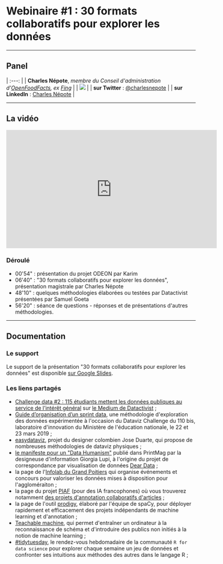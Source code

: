 # Webinaire #1 : 30 formats collaboratifs pour explorer les données


-------------

## Panel


| :---: |
| **Charles Népote**,
*membre du Conseil d'administration d'[OpenFoodFacts](https://fr.openfoodfacts.org/), ex [Fing](https://fing.org/)* |
| ![](https://media-exp1.licdn.com/dms/image/C4E03AQFlVzJAFO3Naw/profile-displayphoto-shrink_200_200/0?e=1597881600&v=beta&t=iPtdcWsbvFYSjRcWzzsNUcivqWb_90LXoumMMvn4IXA) |
| **sur Twitter** : [@charlesnepote](https://twitter.com/charlesnepote) |
| **sur LinkedIn** : [Charles Népote](https://www.linkedin.com/in/charlesnepote/) |

--------------

## La vidéo

<iframe width="560" height="315" src="https://aperi.tube/videos/embed/33c1d132-8d0b-40b8-8403-b4c9c9c42933" frameborder="0" allowfullscreen></iframe>

### Déroulé

* 00'54" : présentation du projet ODEON par Karim
* 06'40" : "30 formats collaboratifs pour explorer les données", présentation magistrale par Charles Népote
* 48'10" : quelques méthodologies élaborées ou testées par Datactivist présentées par Samuel Goeta
* 56'20" : séance de questions - réponses et de présentations d'autres méthodologies.

-------------

## Documentation

### Le support

Le support de la présentation "30 formats collaboratifs pour explorer les données" est disponible [sur Google Slides](http://frama.link/30frmt).


### Les liens partagés
* [Challenge data #2 : 115 étudiants mettent les données publiques au service de l’intérêt général](https://medium.com/datactivist/challenge-data-2-115-%C3%A9tudiants-mettent-les-donn%C3%A9es-publiques-au-service-de-lint%C3%A9r%C3%AAt-g%C3%A9n%C3%A9ral-f9e4b804d05c) sur [le Medium de Datactivist](https://medium.com/datactivist) ;
* [Guide d’organisation d’un sprint data](https://datactivist.coop/datavizchallenge/guide/docs/index.html), une méthodologie d'exploration des données expérimentée à l'occasion du Dataviz Challenge du 110 bis, laboratoire d'innovation du Ministère de l'éducation nationale, le 22 et 23 mars 2019 ;
* [easydataviz](http://easydataviz.co/), projet du designer colombien Jose Duarte, qui propose de nombreuses méthodologies de dataviz physiques ;
* [le manifeste pour un "Data Humanism"](http://giorgialupi.com/data-humanism-my-manifesto-for-a-new-data-wold) publié dans PrintMag par la designeuse d'information Giorgia Lupi, à l'origine du projet de correspondance par visualisation de données [Dear Data](http://giorgialupi.com/dear-data) ;
* la page de l'[Infolab du Grand Poitiers](https://data.grandpoitiers.fr/pages/accueil/) qui organise événements et concours pour valoriser les données mises à disposition pour l'aggloméraiton ;
* la page du projet [PIAF](https://piaf.etalab.studio/actualites.html) (pour des IA francophones) où vous trouverez notamment [des projets d'annotation collaboratifs d'articles](https://piaf.etalab.studio/enseignements-contributions/) ;
* la page de l'outil [prodigy](https://prodi.gy/), élaboré par l'équipe de spaCy, pour déployer rapidement et efficacement des projets indépendants de machine learning et d'annotation ;
* [Teachable machine](https://teachablemachine.withgoogle.com/), qui permet d'entraîner un ordinateur à la reconnaissance de schéma et d'introduire des publics non initiés à la notion de machine learning ;
* [#tidytuesday](https://github.com/rfordatascience/tidytuesday), le rendez-vous hebdomadaire de la communauté `R for data science` pour explorer chaque semaine un jeu de données et confronter ses intuitions aux méthodes des autres dans le langage R ;
